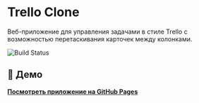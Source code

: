 # Trello Clone

Веб-приложение для управления задачами в стиле Trello с возможностью перетаскивания карточек между колонками.

![Build Status](https://github.com/RomanKarsunkinWebPS2005/dnd2/workflows/Deploy%20to%20GitHub%20Pages/badge.svg)

## 🚀 Демо

**[Посмотреть приложение на GitHub Pages](https://RomanKarsunkinWebPS2005.github.io/dnd2/)**
